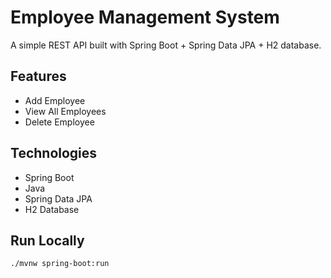 # Employee Management System

A simple REST API built with Spring Boot + Spring Data JPA + H2 database.

## Features
- Add Employee
- View All Employees
- Delete Employee

## Technologies
- Spring Boot
- Java
- Spring Data JPA
- H2 Database

## Run Locally
```bash
./mvnw spring-boot:run
